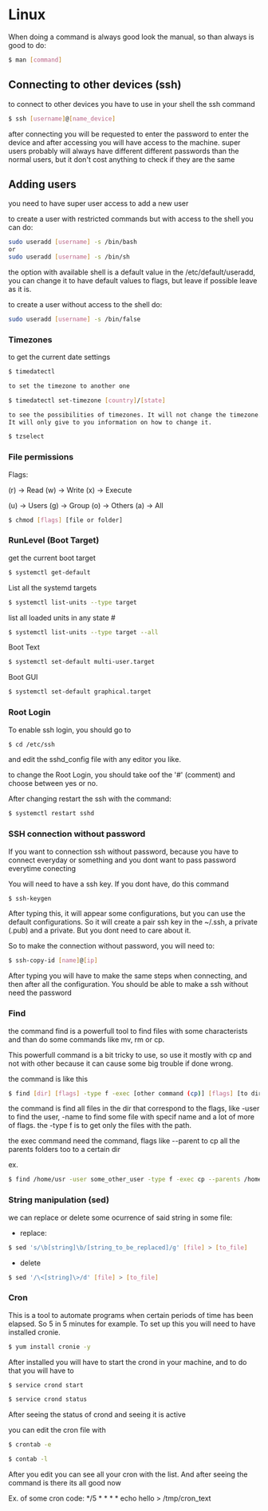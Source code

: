 # Linux

When doing a command is always good look the manual, so than always is good to do:

```bash
$ man [command]
```

## Connecting to other devices (ssh)

to connect to other devices you have to use in your shell the ssh command
```bash
$ ssh [username]@[name_device]
```
after connecting you will be requested to enter the password to enter the device and after accessing you will have access to the machine.
super users probably will always have different different passwords than the normal users, but it don't cost anything to check if they are the same

## Adding users

you need to have super user access to add a new user

to create a user with restricted commands but with access to the shell you can do:
```bash
sudo useradd [username] -s /bin/bash 
or
sudo useradd [username] -s /bin/sh 
```
the option with available shell is a default value in the /etc/default/useradd, you can change it to have default values to flags, but leave if possible leave as it is.


to create a user without access to the shell do:
```bash
sudo useradd [username] -s /bin/false
```

### Timezones

to get the current date settings
```bash
$ timedatectl

to set the timezone to another one

$ timedatectl set-timezone [country]/[state]

to see the possibilities of timezones. It will not change the timezone.
It will only give to you information on how to change it.

$ tzselect 
```

### File permissions

Flags:

(r) -> Read
(w) -> Write
(x) -> Execute

(u) -> Users
(g) -> Group
(o) -> Others
(a) -> All

```bash
$ chmod [flags] [file or folder]
```

### RunLevel (Boot Target)

get the current boot target

```bash
$ systemctl get-default
```

List all the systemd targets

```bash
$ systemctl list-units --type target 
```

list all loaded units in any state #

```bash
$ systemctl list-units --type target --all
```

Boot Text

```bash
$ systemctl set-default multi-user.target
```

Boot GUI

```bash
$ systemctl set-default graphical.target
```

### Root Login

To enable ssh login, you should go to

```bash
$ cd /etc/ssh
```

and edit the sshd_config file with any editor you like.

to change the Root Login, you should take oof the '#' (comment) and choose between yes or no.

After changing restart the ssh with the command:

```bash
$ systemctl restart sshd
```

### SSH connection without password

If you want to connection ssh without password, because you have to connect everyday or something and you dont want to pass password everytime conecting

You will need to have a ssh key. If you dont have, do this command

```bash
$ ssh-keygen
```

After typing this, it will appear some configurations, but you can use the default configurations. So it will create a pair ssh key in the ~/.ssh, a private (.pub) and a private. But you dont need to care about it.

So to make the connection without password, you will need to:

```bash
$ ssh-copy-id [name]@[ip]
```

After typing you will have to make the same steps when connecting, and then after all the configuration.
You should be able to make a ssh without need the password

### Find

the command find is a powerfull tool to find files with some characterists and than do some commands like mv, rm or cp. 

This powerfull command is a bit tricky to use, so use it mostly with cp and not with other because it can cause some big trouble if done wrong.

the command is like this

```bash
$ find [dir] [flags] -type f -exec [other command (cp)] [flags] [to dir] {} +
```

the command is find all files in the dir that correspond to the flags, like -user to find the user, -name to find some file with specif name and a lot of more of flags.
the -type f is to get only the files with the path.

the exec command need the command, flags like --parent to cp all the parents folders too to a certain dir

ex. 

```bash
$ find /home/usr -user some_other_user -type f -exec cp --parents /home/usr2 {} +
```

### String manipulation (sed)

we can replace or delete some ocurrence of said string in some file:

- replace:
```bash
$ sed 's/\b[string]\b/[string_to_be_replaced]/g' [file] > [to_file]
```

- delete
```bash
$ sed '/\<[string]\>/d' [file] > [to_file]
```

### Cron

This is a tool to automate programs when certain periods of time has been elapsed. So 5 in 5 minutes for example.
To set up this you will need to have installed cronie.
```bash
$ yum install cronie -y
```
After installed you will have to start the crond in your machine, and to do that you will have to
```bash
$ service crond start

$ service crond status
```
After seeing the status of crond and seeing it is active

you can edit the cron file with
```bash
$ crontab -e

$ contab -l
```
After you edit you can see all your cron with the list. And after seeing the command is there its all good now

Ex. of some cron code:
*/5 * * * * echo hello > /tmp/cron_text